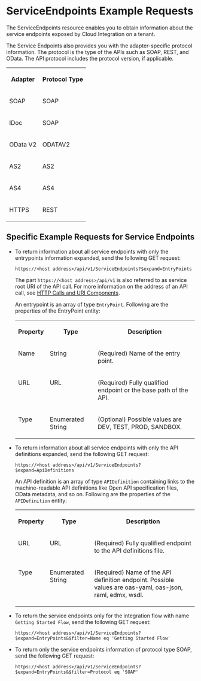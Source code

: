 <!-- loio26797fbe259349b387a74a5a8f9785c1 -->

# ServiceEndpoints Example Requests

The ServiceEndpoints resource enables you to obtain information about the service endpoints exposed by Cloud Integration on a tenant.

The Service Endpoints also provides you with the adapter-specific protocol information. The protocol is the type of the APIs such as SOAP, REST, and OData. The API protocol includes the protocol version, if applicable.


<table>
<tr>
<th valign="top">

Adapter

</th>
<th valign="top">

Protocol Type

</th>
</tr>
<tr>
<td valign="top">

SOAP

</td>
<td valign="top">

SOAP

</td>
</tr>
<tr>
<td valign="top">

IDoc

</td>
<td valign="top">

SOAP

</td>
</tr>
<tr>
<td valign="top">

OData V2

</td>
<td valign="top">

ODATAV2

</td>
</tr>
<tr>
<td valign="top">

AS2

</td>
<td valign="top">

AS2

</td>
</tr>
<tr>
<td valign="top">

AS4

</td>
<td valign="top">

AS4

</td>
</tr>
<tr>
<td valign="top">

HTTPS

</td>
<td valign="top">

REST

</td>
</tr>
</table>



<a name="loio26797fbe259349b387a74a5a8f9785c1__section_wws_3k5_r4b"/>

## Specific Example Requests for Service Endpoints

-   To return information about all service endpoints with only the entrypoints information expanded, send the following GET request:

    `https://<host address>/api/v1/ServiceEndpoints?$expand=EntryPoints`

    The part `https://<host address>/api/v1` is also referred to as service root URI of the API call. For more information on the address of an API call, see [HTTP Calls and URI Components](http-calls-and-uri-components-ca75e12.md).

    An entrypoint is an array of type `EntryPoint`. Following are the properties of the EntryPoint entity:


    <table>
    <tr>
    <th valign="top">

    Property
    
    </th>
    <th valign="top">

    Type
    
    </th>
    <th valign="top">

    Description
    
    </th>
    </tr>
    <tr>
    <td valign="top">
    
    Name
    
    </td>
    <td valign="top">
    
    String
    
    </td>
    <td valign="top">
    
    \(Required\) Name of the entry point.
    
    </td>
    </tr>
    <tr>
    <td valign="top">
    
    URL
    
    </td>
    <td valign="top">
    
    URL
    
    </td>
    <td valign="top">
    
    \(Required\) Fully qualified endpoint or the base path of the API.
    
    </td>
    </tr>
    <tr>
    <td valign="top">
    
    Type
    
    </td>
    <td valign="top">
    
    Enumerated String
    
    </td>
    <td valign="top">
    
    \(Optional\) Possible values are DEV, TEST, PROD, SANDBOX.
    
    </td>
    </tr>
    </table>
    
-   To return information about all service endpoints with only the API definitions expanded, send the following GET request:

    `https://<host address>/api/v1/ServiceEndpoints?$expand=ApiDefinitions`

    An API definition is an array of type `APIDefinition` containing links to the machine-readable API definitions like Open API specification files, OData metadata, and so on. Following are the properties of the `APIDefinition` entity:


    <table>
    <tr>
    <th valign="top">

    Property
    
    </th>
    <th valign="top">

    Type
    
    </th>
    <th valign="top">

    Description
    
    </th>
    </tr>
    <tr>
    <td valign="top">
    
    URL
    
    </td>
    <td valign="top">
    
    URL
    
    </td>
    <td valign="top">
    
    \(Required\) Fully qualified endpoint to the API definitions file.
    
    </td>
    </tr>
    <tr>
    <td valign="top">
    
    Type
    
    </td>
    <td valign="top">
    
    Enumerated String
    
    </td>
    <td valign="top">
    
    \(Required\) Name of the API definition endpoint. Possible values are oas-yaml, oas-json, raml, edmx, wsdl.
    
    </td>
    </tr>
    </table>
    
-   To return the service endpoints only for the integration flow with name `Getting Started Flow`, send the following GET request:

    `https://<host address>/api/v1/ServiceEndpoints?$expand=EntryPoints&$filter=Name eq 'Getting Started Flow'`

-   To return only the service endpoints information of protocol type SOAP, send the following GET request:

    `https://<host address>/api/v1/ServiceEndpoints?$expand=EntryPoints&$filter=Protocol eq 'SOAP'`



